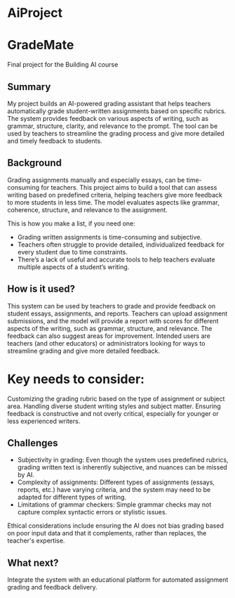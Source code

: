 # AiProject
# GradeMate

Final project for the Building AI course

## Summary

My project builds an AI-powered grading assistant that helps teachers automatically grade student-written assignments based on specific rubrics. The system provides feedback on various aspects of writing, such as grammar, structure, clarity, and relevance to the prompt. The tool can be used by teachers to streamline the grading process and give more detailed and timely feedback to students.

## Background

Grading assignments manually and especially essays, can be time-consuming for teachers. This project aims to build a tool that can assess writing based on predefined criteria, helping teachers give more feedback to more students in less time. The model evaluates aspects like grammar, coherence, structure, and relevance to the assignment.

This is how you make a list, if you need one:
* Grading written assignments is time-consuming and subjective.
* Teachers often struggle to provide detailed, individualized feedback for every student due to time constraints.
* There’s a lack of useful and accurate tools to help teachers evaluate multiple aspects of a student’s writing.


## How is it used?

This system can be used by teachers to grade and provide feedback on student essays, assignments, and reports. Teachers can upload assignment submissions, and the model will provide a report with scores for different aspects of the writing, such as grammar, structure, and relevance. The feedback can also suggest areas for improvement. Intended users are teachers (and other educators) or administrators looking for ways to streamline grading and give more detailed feedback.

# Key needs to consider:

Customizing the grading rubric based on the type of assignment or subject area.
Handling diverse student writing styles and subject matter.
Ensuring feedback is constructive and not overly critical, especially for younger or less experienced writers.


## Challenges

- Subjectivity in grading: Even though the system uses predefined rubrics, grading written text is inherently subjective, and nuances can be missed by AI.
- Complexity of assignments: Different types of assignments (essays, reports, etc.) have varying criteria, and the system may need to be adapted for different types of writing.
- Limitations of grammar checkers: Simple grammar checks may not capture complex syntactic errors or stylistic issues.

Ethical considerations include ensuring the AI does not bias grading based on poor input data and that it complements, rather than replaces, the teacher's expertise.

## What next?

Integrate the system with an educational platform for automated assignment grading and feedback delivery.
